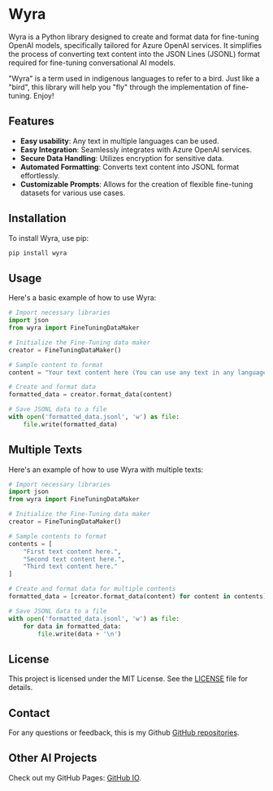 # Wyra

Wyra is a Python library designed to create and format data for fine-tuning OpenAI models, specifically tailored for Azure OpenAI services. It simplifies the process of converting text content into the JSON Lines (JSONL) format required for fine-tuning conversational AI models.

"Wyra" is a term used in indigenous languages to refer to a bird. Just like a "bird", this library will help you "fly" through the implementation of fine-tuning. Enjoy!

## Features

- **Easy usability**: Any text in multiple languages ​​can be used.
- **Easy Integration**: Seamlessly integrates with Azure OpenAI services.
- **Secure Data Handling**: Utilizes encryption for sensitive data.
- **Automated Formatting**: Converts text content into JSONL format effortlessly.
- **Customizable Prompts**: Allows for the creation of flexible fine-tuning datasets for various use cases.

## Installation

To install Wyra, use pip:

```sh
pip install wyra
```

## Usage

Here's a basic example of how to use Wyra:

```python
# Import necessary libraries
import json
from wyra import FineTuningDataMaker

# Initialize the Fine-Tuning data maker
creator = FineTuningDataMaker()

# Sample content to format
content = "Your text content here (You can use any text in any language you want)."

# Create and format data
formatted_data = creator.format_data(content)

# Save JSONL data to a file
with open('formatted_data.jsonl', 'w') as file:
    file.write(formatted_data)
```

## Multiple Texts

Here's an example of how to use Wyra with multiple texts:

```python
# Import necessary libraries
import json
from wyra import FineTuningDataMaker

# Initialize the Fine-Tuning data maker
creator = FineTuningDataMaker()

# Sample contents to format
contents = [
    "First text content here.",
    "Second text content here.",
    "Third text content here."
]

# Create and format data for multiple contents
formatted_data = [creator.format_data(content) for content in contents]

# Save JSONL data to a file
with open('formatted_data.jsonl', 'w') as file:
    for data in formatted_data:
        file.write(data + '\n')
```

## License

This project is licensed under the MIT License. See the [LICENSE](https://github.com/sauloleite/wyra/blob/main/LICENSE) file for details.

## Contact

For any questions or feedback, this is my Github [GitHub repositories](https://github.com/sauloleite).

## Other AI Projects

Check out my GitHub Pages: [GitHub IO](https://sauloleite.github.io/).

